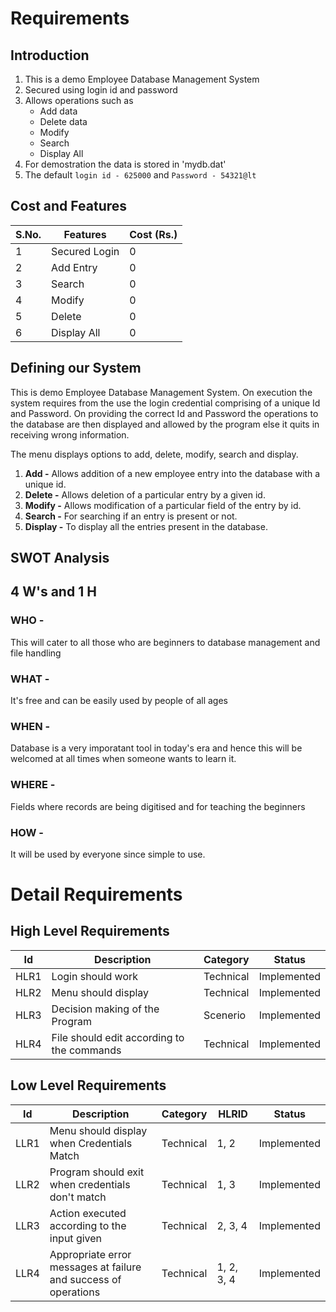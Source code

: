 # Requirements

## Introduction

1. This is a demo Employee Database Management System
2. Secured using login id and password
3. Allows operations such as
   - Add data
   - Delete data
   - Modify
   - Search
   - Display All
4. For demostration the data is stored in 'mydb.dat'
5. The default `login id - 625000` and `Password - 54321@lt`

## Cost and Features

| S.No. | Features | Cost (Rs.) |
| ---   | ---      |  ---       |
| 1 | Secured Login | 0 |
| 2 | Add Entry | 0 |
| 3 | Search | 0 |
| 4 | Modify | 0 |
| 5 | Delete | 0 |
| 6 | Display All | 0 |

## Defining our System

This is demo Employee Database Management System. On execution the system requires from the use the login credential comprising of a unique Id and Password. On providing the correct Id and Password the operations to the database are then displayed and allowed by the program else it quits in receiving wrong information.

The menu displays options to add, delete, modify, search and display.

1. **Add -** Allows addition of a new employee entry into the database with a unique id.
2. **Delete -** Allows deletion of a particular entry by a given id.
3. **Modify -** Allows modification of a particular field of the  entry by id.
4. **Search -** For searching if an entry is present or not.
5. **Display -** To display all the entries present in the database.

## SWOT Analysis



## 4 W's and 1 H

### WHO -
   This will cater to all those who are beginners to database management and file handling
### WHAT -
   It's free and can be easily used by people of all ages
### WHEN -
   Database is a very imporatant tool in today's era and hence this will be welcomed at all times when someone wants to learn it.
### WHERE -
   Fields where records are being digitised and for teaching the beginners
### HOW -
   It will be used by everyone since simple to use.


# Detail Requirements

## High Level Requirements

|Id|Description|Category|Status|
|---|---|---|---|
|HLR1|Login should work|Technical|Implemented|
|HLR2|Menu should display|Technical|Implemented|
|HLR3|Decision making of the Program|Scenerio|Implemented|
|HLR4|File should edit according to the commands|Technical|Implemented|

## Low Level Requirements

|Id|Description|Category|HLRID|Status|
|---|---|---|---|---|
|LLR1|Menu should display when Credentials Match|Technical|1, 2|Implemented|
|LLR2|Program should exit when credentials don't match|Technical|1, 3|Implemented|
|LLR3|Action executed according to the input given|Technical|2, 3, 4|Implemented|
|LLR4|Appropriate error messages at failure and success of operations|Technical|1, 2, 3, 4|Implemented|

